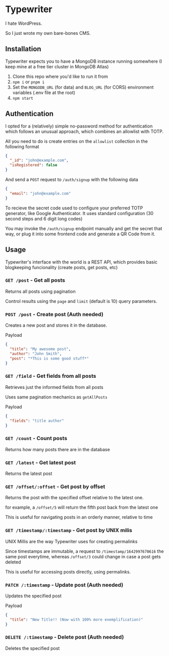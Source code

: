 # Typewriter

I hate WordPress.

So I just wrote my own bare-bones CMS.

## Installation

Typewriter expects you to have a MongoDB instance running somewhere (I keep mine at a free tier cluster in MongoDB Atlas)

1. Clone this repo where you'd like to run it from
2. `npm i` or `pnpm i`
3. Set the `MONGODB_URL` (for data) and `BLOG_URL` (for CORS) environment variables (.env file at the root)
4. `npm start`

## Authentication

I opted for a (relatively) simple no-password method for authentication which follows an unusual approach, which combines an allowlist with TOTP.

All you need to do is create entries on the `allowlist` collection in the following format

```json
{
  "_id": "john@example.com",
  "isRegistered": false
}
```

And send a `POST` request to `/auth/signup` with the following data

```json
{
  "email": "john@example.com"
}
```

To recieve the secret code used to configure your preferred TOTP generator, like Google Authenticator. It uses standard configuration (30 second steps and 6 digit long codes)

You may invoke the `/auth/signup` endpoint manually and get the secret that way, or plug it into some frontend code and generate a QR Code from it.

## Usage

Typewriter's interface with the world is a REST API, which provides basic blogkeeping funcionality (create posts, get posts, etc)

### `GET /post` - Get all posts

Returns all posts using pagination

Control results using the `page` and `limit` (default is 10) query parameters.

### `POST /post` - Create post (Auth needed)

Creates a new post and stores it in the database.

Payload

```json
{
  "title": "My awesome post",
  "author": "John Smith",
  "post": "*This is some good stuff*"
}
```

### `GET /field` - Get fields from all posts

Retrieves just the informed fields from all posts

Uses same pagination mechanics as `getAllPosts`

Payload

```json
{
  "fields": "title author"
}
```

### `GET /count` - Count posts

Returns how many posts there are in the database

### `GET /latest` - Get latest post

Returns the latest post

### `GET /offset/:offset` - Get post by offset

Returns the post with the specified offset relative to the latest one.

for example, a `/offset/5` will return the fifth post back from the latest one

This is useful for navigating posts in an orderly manner, relative to time

### `GET /timestamp/:timestamp` - Get post by UNIX milis

UNIX Millis are the way Typewriter uses for creating permalinks

Since timestamps are immutable, a request to `/timestamp/1642997670616` the same post everytime, whereas `/offset/3` could change in case a post gets deleted

This is useful for accessing posts directly, using permalinks.

### `PATCH /:timestamp` - Update post (Auth needed)

Updates the specified post

Payload

```json
{
  "title": "New Title!! (Now with 100% more exemplification)"
}
```

### `DELETE /:timestamp` - Delete post (Auth needed)

Deletes the specified post
